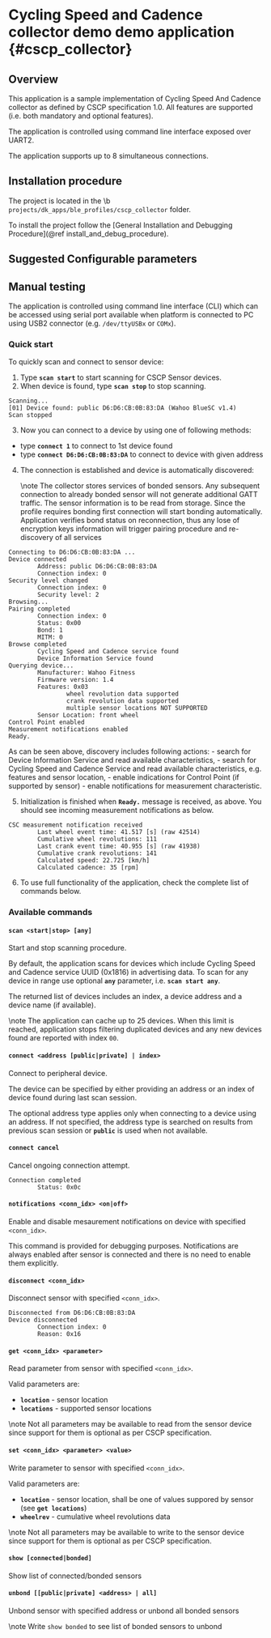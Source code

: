 Cycling Speed and Cadence collector demo demo application {#cscp_collector}
===========================================================================

## Overview

This application is a sample implementation of Cycling Speed And Cadence collector as defined by
CSCP specification 1.0. All features are supported (i.e. both mandatory and optional features).

The application is controlled using command line interface exposed over UART2.

The application supports up to 8 simultaneous connections.

## Installation procedure

The project is located in the \b `projects/dk_apps/ble_profiles/cscp_collector` folder.

To install the project follow the [General Installation and Debugging Procedure](@ref install_and_debug_procedure).

## Suggested Configurable parameters

## Manual testing

The application is controlled using command line interface (CLI) which can be accessed using serial
port available when platform is connected to PC using USB2 connector (e.g. `/dev/ttyUSBx` or `COMx`).

### Quick start

To quickly scan and connect to sensor device:

1. Type <b>`scan start`</b> to start scanning for CSCP Sensor devices.
2. When device is found, type <b>`scan stop`</b> to stop scanning.
~~~
Scanning...
[01] Device found: public D6:D6:CB:0B:83:DA (Wahoo BlueSC v1.4)
Scan stopped
~~~
3. Now you can connect to a device by using one of following methods:
 - type <b>`connect 1`</b> to connect to 1st device found
 - type <b>`connect D6:D6:CB:0B:83:DA`</b> to connect to device with given address
4. The connection is established and device is automatically discovered:

    \note
    The collector stores services of bonded sensors. Any subsequent connection to already bonded
    sensor will not generate additional GATT traffic. The sensor information is to be read from storage.
    Since the profile requires bonding first connection will start bonding automatically. Application
    verifies bond status on reconnection, thus any lose of encryption keys information will trigger pairing
    procedure and re-discovery of all services

~~~
Connecting to D6:D6:CB:0B:83:DA ...
Device connected
        Address: public D6:D6:CB:0B:83:DA
        Connection index: 0
Security level changed
        Connection index: 0
        Security level: 2
Browsing...
Pairing completed
        Connection index: 0
        Status: 0x00
        Bond: 1
        MITM: 0
Browse completed
        Cycling Speed and Cadence service found
        Device Information Service found
Querying device...
        Manufacturer: Wahoo Fitness
        Firmware version: 1.4
        Features: 0x03
                wheel revolution data supported
                crank revolution data supported
                multiple sensor locations NOT SUPPORTED
        Sensor Location: front wheel
Control Point enabled
Measurement notifications enabled
Ready.
~~~
   As can be seen above, discovery includes following actions:
    - search for Device Information Service and read available characteristics,
    - search for Cycling Speed and Cadence Service and read available characteristics, e.g.
      features and sensor location,
    - enable indications for Control Point (if supported by sensor)
    - enable notifications for measurement characteristic.

5. Initialization is finished when <b>`Ready.`</b> message is received, as above. You should see
   incoming measurement notifications as below.
~~~
CSC measurement notification received
        Last wheel event time: 41.517 [s] (raw 42514)
        Cumulative wheel revolutions: 111
        Last crank event time: 40.955 [s] (raw 41938)
        Cumulative crank revolutions: 141
        Calculated speed: 22.725 [km/h]
        Calculated cadence: 35 [rpm]
~~~
6. To use full functionality of the application, check the complete list of commands below.

### Available commands

#### `scan <start|stop> [any]`

Start and stop scanning procedure.

By default, the application scans for devices which include Cycling Speed and Cadence service UUID
(0x1816) in advertising data. To scan for any device in range use optional <b>`any`</b> parameter,
i.e. <b>`scan start any`</b>.

The returned list of devices includes an index, a device address and a device name (if available).

\note
The application can cache up to 25 devices. When this limit is reached, application stops filtering
duplicated devices and any new devices found are reported with index `00`.

#### `connect <address [public|private] | index>`

Connect to peripheral device.

The device can be specified by either providing an address or an index of device found during last
scan session.

The optional address type applies only when connecting to a device using an address. If not specified,
the address type is searched on results from previous scan session or <b>`public`</b> is used when not
available.

#### `connect cancel`

Cancel ongoing connection attempt.

~~~
Connection completed
        Status: 0x0c
~~~

#### `notifications <conn_idx> <on|off>`

Enable and disable mesaurement notifications on device with specified `<conn_idx>`.

This command is provided for debugging purposes. Notifications are always enabled after sensor is
connected and there is no need to enable them explicitly.

#### `disconnect <conn_idx>`

Disconnect sensor with specified `<conn_idx>`.

~~~
Disconnected from D6:D6:CB:0B:83:DA
Device disconnected
        Connection index: 0
        Reason: 0x16
~~~

#### `get <conn_idx> <parameter>`

Read parameter from sensor with specified `<conn_idx>`.

Valid parameters are:

* <b>`location`</b> - sensor location
* <b>`locations`</b> - supported sensor locations

\note
Not all parameters may be available to read from the sensor device since support for them is
optional as per CSCP specification.

#### `set <conn_idx> <parameter> <value>`

Write parameter to sensor with specified `<conn_idx>`.

Valid parameters are:

* <b>`location`</b> - sensor location, shall be one of values suppored by sensor (see <b>`get locations`</b>)
* <b>`wheelrev`</b> - cumulative wheel revolutions data

\note
Not all parameters may be available to write to the sensor device since support for them is
optional as per CSCP specification.

#### `show [connected|bonded]`

Show list of connected/bonded sensors

#### `unbond [[public|private] <address> | all]`

Unbond sensor with specified address or unbond all bonded sensors

\note
Write `show bonded` to see list of bonded sensors to unbond

